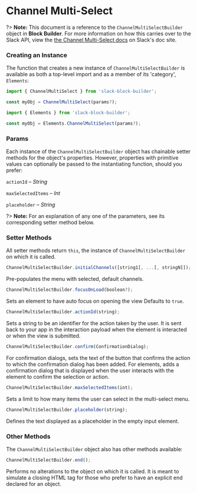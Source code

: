 # Channel Multi-Select

?> **Note:** This document is a reference to the `ChannelMultiSelectBuilder` object in **Block Builder**. For more information on how this carries over to the Slack API, view the [the Channel Multi-Select docs](https:&#x2F;&#x2F;api.slack.com&#x2F;reference&#x2F;block-kit&#x2F;block-elements#channel_multi_select) on Slack's doc site.

### Creating an Instance 

The function that creates a new instance of `ChannelMultiSelectBuilder` is available as both a top-level import and as a member of its 'category', `Elements`:

```javascript
import { ChannelMultiSelect } from 'slack-block-builder';

const myObj = ChannelMultiSelect(params?);

```

```javascript
import { Elements } from 'slack-block-builder';

const myObj = Elements.ChannelMultiSelect(params?);
```

### Params

Each instance of the `ChannelMultiSelectBuilder` object has chainable setter methods for the object's properties. However, properties with primitive values can optionally be passed to the instantiating function, should you prefer:

`actionId` – *String*

`maxSelectedItems` – *Int*

`placeholder` – *String*


?> **Note:** For an explanation of any one of the parameters, see its corresponding setter method below.

### Setter Methods

All setter methods return `this`, the instance of `ChannelMultiSelectBuilder` on which it is called.

```javascript
ChannelMultiSelectBuilder.initialChannels([string1[, ...[, stringN]]);
```

Pre-populates the menu with selected, default channels. 
```javascript
ChannelMultiSelectBuilder.focusOnLoad(boolean?);
```

Sets an element to have auto focus on opening the view Defaults to `true`.
```javascript
ChannelMultiSelectBuilder.actionId(string);
```

Sets a string to be an identifier for the action taken by the user. It is sent back to your app in the interaction payload when the element is interacted or when the view is submitted. 
```javascript
ChannelMultiSelectBuilder.confirm(ConfirmationDialog);
```

For confirmation dialogs, sets the text of the button that confirms the action to which the confirmation dialog has been added. For elements, adds a confirmation dialog that is displayed when the user interacts with the element to confirm the selection or action. 
```javascript
ChannelMultiSelectBuilder.maxSelectedItems(int);
```

Sets a limit to how many items the user can select in the multi-select menu. 
```javascript
ChannelMultiSelectBuilder.placeholder(string);
```

Defines the text displayed as a placeholder in the empty input element. 

### Other Methods

The `ChannelMultiSelectBuilder` object also has other methods available:

```javascript
ChannelMultiSelectBuilder.end();
```

Performs no alterations to the object on which it is called. It is meant to simulate a closing HTML tag for those who prefer to have an explicit end declared for an object. 
